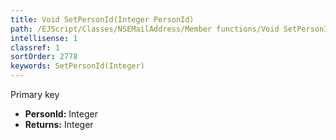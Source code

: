 ```yaml
---
title: Void SetPersonId(Integer PersonId)
path: /EJScript/Classes/NSEMailAddress/Member functions/Void SetPersonId(Integer p_0)
intellisense: 1
classref: 1
sortOrder: 2778
keywords: SetPersonId(Integer)
---
```



Primary key



* **PersonId:** Integer
* **Returns:** Integer


